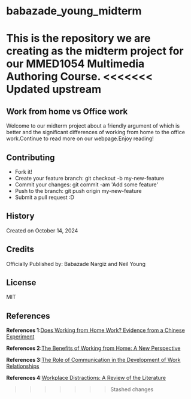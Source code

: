 # babazade_young_midterm
This is the repository we are creating as the midterm project for our MMED1054 Multimedia Authoring Course.
<<<<<<< Updated upstream
=======

## Work from home vs Office work
Welcome to our midterm project about a friendly argument of which is better and the significant differences of working from home to the office work.Continue to read more on our webpage.Enjoy reading!

## Contributing
- Fork it!
- Create your feature branch: git checkout -b my-new-feature
- Commit your changes: git commit -am 'Add some feature'
- Push to the branch: git push origin my-new-feature
- Submit a pull request :D

## History
Created on October 14, 2024

## Credits
Officially Published by: Babazade Nargiz and Neil Young

## License

MIT

## References
**References 1**:[Does Working from Home Work? Evidence from a Chinese Experiment](https://www.nber.org/papers/w18871)

**References 2**:[The Benefits of Working from Home: A New Perspective](https://www.flexjobs.com/blog/post/benefits-of-remote-work/)

**References 3**:[The Role of Communication in the Development of Work Relationships](https://www.coursera.org/articles/workplace-communication)

**References 4**:[Workplace Distractions: A Review of the Literature](https://www.researchgate.net/publication/233569247_Distractions_in_the_workplace_revisited)

>>>>>>> Stashed changes

